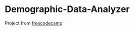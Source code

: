 # Demographic-Data-Analyzer
Project from [freecodecamp](https://www.freecodecamp.org/learn/data-analysis-with-python/data-analysis-with-python-projects/demographic-data-analyzer)

